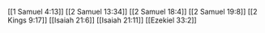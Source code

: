[[1 Samuel 4:13]]
[[2 Samuel 13:34]]
[[2 Samuel 18:4]]
[[2 Samuel 19:8]]
[[2 Kings 9:17]]
[[Isaiah 21:6]]
[[Isaiah 21:11]]
[[Ezekiel 33:2]]
